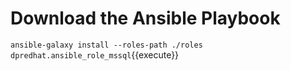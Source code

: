 # Download the Ansible Playbook

`ansible-galaxy install --roles-path ./roles dpredhat.ansible_role_mssql`{{execute}}
